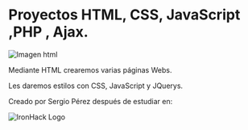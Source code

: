 
# Proyectos HTML, CSS, JavaScript ,PHP , Ajax.
![Imagen html](https://www.yunbitsoftware.com/blog/wp-content/uploads/2017/09/img_html_css_reference-1200x742.png)

Mediante HTML crearemos varias páginas Webs.

Les daremos estilos con CSS, JavaScript y JQuerys.

Creado por Sergio Pérez después de estudiar en:

![IronHack Logo](https://s3-eu-west-1.amazonaws.com/ih-materials/uploads/upload_d5c5793015fec3be28a63c4fa3dd4d55.png)